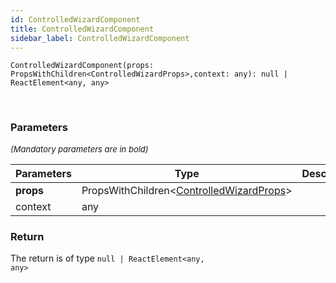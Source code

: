 ```yaml
---
id: ControlledWizardComponent
title: ControlledWizardComponent
sidebar_label: ControlledWizardComponent
---
```


```tsx
ControlledWizardComponent(props: PropsWithChildren<ControlledWizardProps>,context: any): null | ReactElement<any, any>
```
<br/>



### Parameters

<font size="2"><i>(Mandatory parameters are in bold)</i></font>

| Parameters | Type | Description |
| --------- | ---- | ----------- |
| **props** | PropsWithChildren<[ControlledWizardProps](/api2/types/ControlledWizardProps.md)\> |  |
| context | any |  |


### Return



The return is of type <code>null | ReactElement<any, any\></code>